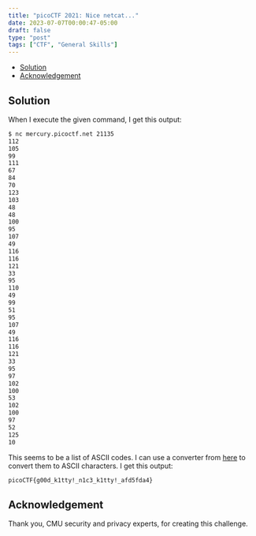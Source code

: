 ```yaml
---
title: "picoCTF 2021: Nice netcat..."
date: 2023-07-07T00:00:47-05:00
draft: false
type: "post"
tags: ["CTF", "General Skills"]
---
```


- [Solution](#solution)
- [Acknowledgement](#acknowledgement)

## Solution

When I execute the given command, I get this output:

```sh
$ nc mercury.picoctf.net 21135
112 
105 
99 
111 
67 
84 
70 
123 
103 
48 
48 
100 
95 
107 
49 
116 
116 
121 
33 
95 
110 
49 
99 
51 
95 
107 
49 
116 
116 
121 
33 
95 
97 
102 
100 
53 
102 
100 
97 
52 
125 
10 
```

This seems to be a list of ASCII codes. I can use a converter from [here](https://onlineasciitools.com/convert-decimal-to-ascii) to convert them to ASCII characters. I get this output:

```sh
picoCTF{g00d_k1tty!_n1c3_k1tty!_afd5fda4}
```

## Acknowledgement

Thank you, CMU security and privacy experts, for creating this challenge.
